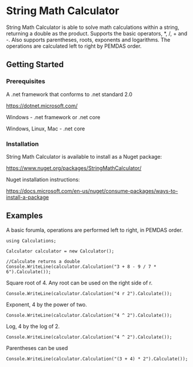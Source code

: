 # String Math Calculator

String Math Calculator is able to solve math calculations within a string, returning a double as the product. Supports the basic operators, *, /, + and -. Also supports parentheses, roots, exponents and logarithms. The operations are calculated left to right by PEMDAS order.

## Getting Started

### Prerequisites

A .net framework that conforms to .net standard 2.0

https://dotnet.microsoft.com/

Windows -
.net framework or .net core

Windows, Linux, Mac -
.net core

### Installation

String Math Calculator is available to install as a Nuget package:

https://www.nuget.org/packages/StringMathCalculator/

Nuget installation instructions:

https://docs.microsoft.com/en-us/nuget/consume-packages/ways-to-install-a-package

## Examples

A basic forumla, operations are performed left to right, in PEMDAS order.
```
using Calculations;

Calculator calculator = new Calculator();

//Calculate returns a double
Console.WriteLine(calculator.Calculation("3 + 8 - 9 / 7 * 6").Calculate());
```

Square root of 4. Any root can be used on the right side of r.
```
Console.WriteLine(calculator.Calculation("4 r 2").Calculate());
```

Exponent, 4 by the power of two.
```
Console.WriteLine(calculator.Calculation("4 ^ 2").Calculate());
```

Log, 4 by the log of 2.
```
Console.WriteLine(calculator.Calculation("4 ^ 2").Calculate());
```

Parentheses can be used
```
Console.WriteLine(calculator.Calculation("(3 + 4) * 2").Calculate());
```
